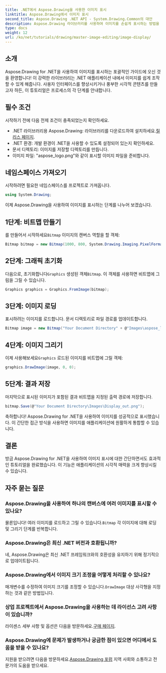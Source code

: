 ```yaml
---
title: .NET에서 Aspose.Drawing을 사용한 이미지 표시
linktitle: Aspose.Drawing에서 이미지 표시
second_title: Aspose.Drawing .NET API - System.Drawing.Common의 대안
description: Aspose.Drawing 라이브러리를 사용하여 이미지를 손쉽게 표시하는 방법을 학습하여 .NET 애플리케이션의 잠재력을 잠금 해제하세요. 이 포괄적인 튜토리얼은 명확하고 단계별 가이드를 제공합니다.
type: docs
weight: 12
url: /ko/net/tutorials/drawing/master-image-editing/image-display/
---
```

## 소개

Aspose.Drawing for .NET을 사용하여 이미지를 표시하는 포괄적인 가이드에 오신 것을 환영합니다! 이 강력한 라이브러리는 .NET 애플리케이션 내에서 이미지를 쉽게 조작할 수 있게 해줍니다. 사용자 인터페이스를 향상시키거나 풍부한 시각적 콘텐츠를 만들고자 하든, 이 튜토리얼은 프로세스의 각 단계를 안내합니다.

## 필수 조건

시작하기 전에 다음 전제 조건이 충족되었는지 확인하세요.

-  .NET 라이브러리용 Aspose.Drawing: 라이브러리를 다운로드하여 설치하세요.[릴리스 페이지](https://releases.aspose.com/drawing/net/).
- .NET 환경: 개발 환경이 .NET을 사용할 수 있도록 설정되어 있는지 확인하세요.
- 문서 디렉토리: 이미지를 저장할 디렉토리를 만듭니다.
- 이미지 파일: "aspose_logo.png"와 같이 표시할 이미지 파일을 준비합니다.

## 네임스페이스 가져오기

시작하려면 필요한 네임스페이스를 프로젝트로 가져옵니다.

```csharp
using System.Drawing;
```

이제 Aspose.Drawing을 사용하여 이미지를 표시하는 단계를 나누어 보겠습니다.

## 1단계: 비트맵 만들기

 를 만들어서 시작하세요`Bitmap` 이미지의 캔버스 역할을 할 객체:

```csharp
Bitmap bitmap = new Bitmap(1000, 800, System.Drawing.Imaging.PixelFormat.Format32bppPArgb);
```

## 2단계: 그래픽 초기화

 다음으로, 초기화합니다`Graphics` 생성된 객체`Bitmap`. 이 객체를 사용하면 비트맵에 그림을 그릴 수 있습니다.

```csharp
Graphics graphics = Graphics.FromImage(bitmap);
```

## 3단계: 이미지 로딩

표시하려는 이미지를 로드합니다. 문서 디렉토리로 파일 경로를 업데이트합니다.

```csharp
Bitmap image = new Bitmap("Your Document Directory" + @"Images\aspose_logo.png");
```

## 4단계: 이미지 그리기

 이제 사용해보세요`Graphics` 로드된 이미지를 비트맵에 그릴 객체:

```csharp
graphics.DrawImage(image, 0, 0);
```

## 5단계: 결과 저장

마지막으로 표시된 이미지가 포함된 결과 비트맵을 지정된 출력 경로에 저장합니다.

```csharp
bitmap.Save(@"Your Document Directory\Images\Display_out.png");
```

축하합니다! Aspose.Drawing for .NET을 사용하여 이미지를 성공적으로 표시했습니다. 이 간단한 접근 방식을 사용하면 이미지를 애플리케이션에 원활하게 통합할 수 있습니다.

## 결론

방금 Aspose.Drawing for .NET을 사용하여 이미지 표시에 대한 간단하면서도 효과적인 튜토리얼을 완료했습니다. 이 기능은 애플리케이션의 시각적 매력을 크게 향상시킬 수 있습니다.

## 자주 묻는 질문

### Aspose.Drawing을 사용하여 하나의 캔버스에 여러 이미지를 표시할 수 있나요?

 물론입니다! 여러 이미지를 로드하고 그릴 수 있습니다.`Bitmap` 각 이미지에 대해 로딩 및 그리기 단계를 반복합니다.

### Aspose.Drawing은 최신 .NET 버전과 호환됩니까?

네, Aspose.Drawing은 최신 .NET 프레임워크와의 호환성을 유지하기 위해 정기적으로 업데이트됩니다.

### Aspose.Drawing에서 이미지 크기 조정을 어떻게 처리할 수 있나요?

 매개변수를 수정하여 이미지 크기를 조정할 수 있습니다.`DrawImage` 대상 사각형을 지정하는 것과 같은 방법입니다.

### 상업 프로젝트에서 Aspose.Drawing을 사용하는 데 라이선스 고려 사항이 있습니까?

 라이센스 세부 사항 및 옵션은 다음을 방문하세요.[구매 페이지](https://purchase.conholdate.com/buy).

### Aspose.Drawing에 문제가 발생하거나 궁금한 점이 있으면 어디에서 도움을 받을 수 있나요?

지원을 받으려면 다음을 방문하세요.[Aspose.Drawing 포럼](https://forum.aspose.com/c/diagram/17) 지역 사회와 소통하고 전문가의 도움을 받으세요.